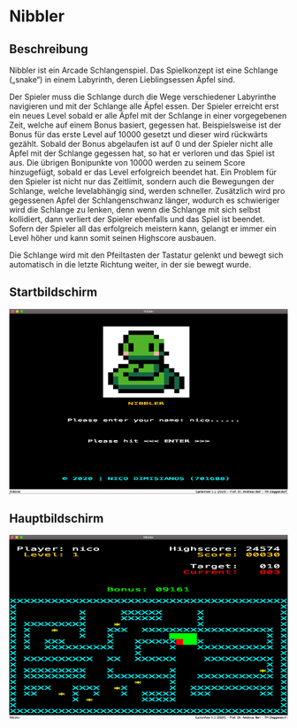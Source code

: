 # Nibbler

## Beschreibung

Nibbler ist ein Arcade Schlangenspiel. Das Spielkonzept ist eine Schlange („snake“) in einem Labyrinth, deren Lieblingsessen Äpfel sind. 

Der Spieler muss die Schlange durch die Wege verschiedener Labyrinthe navigieren und mit der Schlange alle Äpfel essen. 
Der Spieler erreicht erst ein neues Level sobald er alle Äpfel mit der Schlange in einer vorgegebenen Zeit, welche auf einem Bonus basiert, gegessen hat. 
Beispielsweise ist der Bonus für das erste Level auf 10000 gesetzt und dieser wird rückwärts gezählt. Sobald der Bonus abgelaufen ist auf 0 und der Spieler nicht alle Äpfel mit der Schlange gegessen hat, so hat er verloren und das Spiel ist aus.
Die übrigen Bonipunkte von 10000 werden zu seinem Score hinzugefügt, sobald er das Level erfolgreich beendet hat. 
Ein Problem für den Spieler ist nicht nur das Zeitlimit, sondern auch die Bewegungen der Schlange, welche levelabhängig sind, werden schneller. Zusätzlich wird pro gegessenen Apfel der Schlangenschwanz länger, wodurch es schwieriger wird die Schlange zu lenken, denn wenn die Schlange mit sich selbst kollidiert, dann verliert der Spieler ebenfalls und das Spiel ist beendet.
Sofern der Spieler all das erfolgreich meistern kann, gelangt er immer ein Level höher und kann somit seinen Highscore ausbauen. 

Die Schlange wird mit den Pfeiltasten der Tastatur gelenkt und bewegt sich automatisch in die letzte Richtung weiter, in der sie bewegt wurde.

## Startbildschirm

![Startbildschirm](src/resources/nibbler_start_screen.png)

## Hauptbildschirm

![Hauptbildschirm](src/resources/nibbler_main_screen.png)



